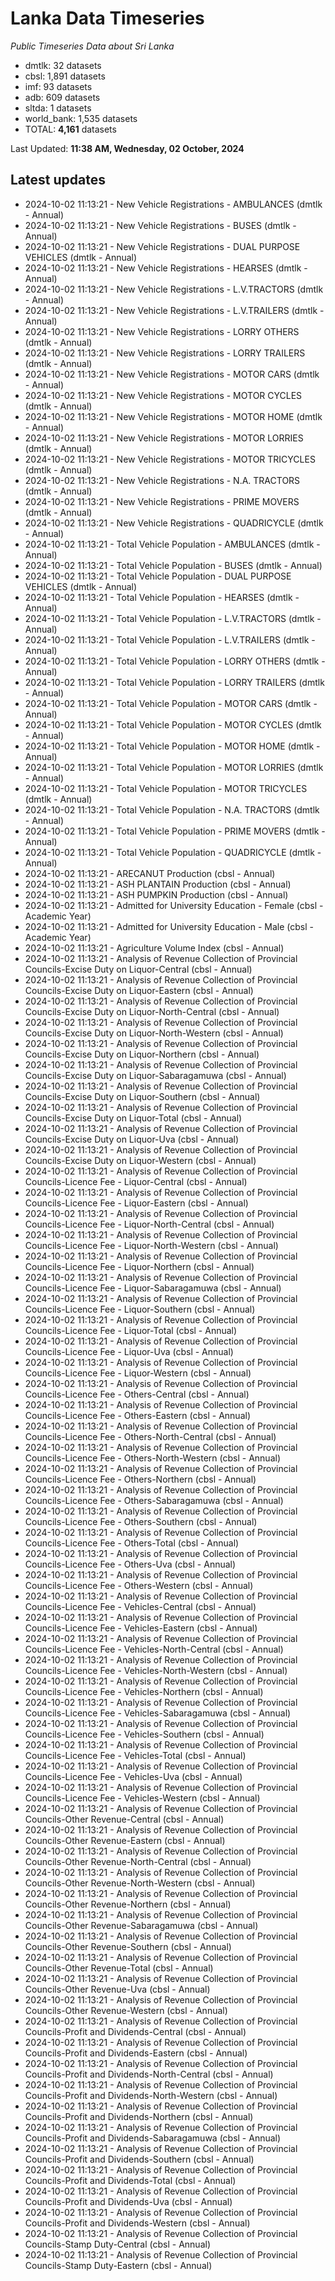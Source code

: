 # Lanka Data Timeseries
*Public Timeseries Data about Sri Lanka*

* dmtlk: 32 datasets
* cbsl: 1,891 datasets
* imf: 93 datasets
* adb: 609 datasets
* sltda: 1 datasets
* world_bank: 1,535 datasets
* TOTAL: **4,161** datasets

Last Updated: **11:38 AM, Wednesday, 02 October, 2024**

## Latest updates

* 2024-10-02 11:13:21 - New Vehicle Registrations - AMBULANCES (dmtlk - Annual)
* 2024-10-02 11:13:21 - New Vehicle Registrations - BUSES (dmtlk - Annual)
* 2024-10-02 11:13:21 - New Vehicle Registrations - DUAL PURPOSE VEHICLES (dmtlk - Annual)
* 2024-10-02 11:13:21 - New Vehicle Registrations - HEARSES (dmtlk - Annual)
* 2024-10-02 11:13:21 - New Vehicle Registrations - L.V.TRACTORS (dmtlk - Annual)
* 2024-10-02 11:13:21 - New Vehicle Registrations - L.V.TRAILERS (dmtlk - Annual)
* 2024-10-02 11:13:21 - New Vehicle Registrations - LORRY OTHERS (dmtlk - Annual)
* 2024-10-02 11:13:21 - New Vehicle Registrations - LORRY TRAILERS (dmtlk - Annual)
* 2024-10-02 11:13:21 - New Vehicle Registrations - MOTOR CARS (dmtlk - Annual)
* 2024-10-02 11:13:21 - New Vehicle Registrations - MOTOR CYCLES (dmtlk - Annual)
* 2024-10-02 11:13:21 - New Vehicle Registrations - MOTOR HOME (dmtlk - Annual)
* 2024-10-02 11:13:21 - New Vehicle Registrations - MOTOR LORRIES (dmtlk - Annual)
* 2024-10-02 11:13:21 - New Vehicle Registrations - MOTOR TRICYCLES (dmtlk - Annual)
* 2024-10-02 11:13:21 - New Vehicle Registrations - N.A. TRACTORS (dmtlk - Annual)
* 2024-10-02 11:13:21 - New Vehicle Registrations - PRIME MOVERS (dmtlk - Annual)
* 2024-10-02 11:13:21 - New Vehicle Registrations - QUADRICYCLE (dmtlk - Annual)
* 2024-10-02 11:13:21 - Total Vehicle Population - AMBULANCES (dmtlk - Annual)
* 2024-10-02 11:13:21 - Total Vehicle Population - BUSES (dmtlk - Annual)
* 2024-10-02 11:13:21 - Total Vehicle Population - DUAL PURPOSE VEHICLES (dmtlk - Annual)
* 2024-10-02 11:13:21 - Total Vehicle Population - HEARSES (dmtlk - Annual)
* 2024-10-02 11:13:21 - Total Vehicle Population - L.V.TRACTORS (dmtlk - Annual)
* 2024-10-02 11:13:21 - Total Vehicle Population - L.V.TRAILERS (dmtlk - Annual)
* 2024-10-02 11:13:21 - Total Vehicle Population - LORRY OTHERS (dmtlk - Annual)
* 2024-10-02 11:13:21 - Total Vehicle Population - LORRY TRAILERS (dmtlk - Annual)
* 2024-10-02 11:13:21 - Total Vehicle Population - MOTOR CARS (dmtlk - Annual)
* 2024-10-02 11:13:21 - Total Vehicle Population - MOTOR CYCLES (dmtlk - Annual)
* 2024-10-02 11:13:21 - Total Vehicle Population - MOTOR HOME (dmtlk - Annual)
* 2024-10-02 11:13:21 - Total Vehicle Population - MOTOR LORRIES (dmtlk - Annual)
* 2024-10-02 11:13:21 - Total Vehicle Population - MOTOR TRICYCLES (dmtlk - Annual)
* 2024-10-02 11:13:21 - Total Vehicle Population - N.A. TRACTORS (dmtlk - Annual)
* 2024-10-02 11:13:21 - Total Vehicle Population - PRIME MOVERS (dmtlk - Annual)
* 2024-10-02 11:13:21 - Total Vehicle Population - QUADRICYCLE (dmtlk - Annual)
* 2024-10-02 11:13:21 - ARECANUT Production (cbsl - Annual)
* 2024-10-02 11:13:21 - ASH PLANTAIN Production (cbsl - Annual)
* 2024-10-02 11:13:21 - ASH PUMPKIN Production (cbsl - Annual)
* 2024-10-02 11:13:21 - Admitted for University Education - Female (cbsl - Academic Year)
* 2024-10-02 11:13:21 - Admitted for University Education - Male (cbsl - Academic Year)
* 2024-10-02 11:13:21 - Agriculture Volume Index (cbsl - Annual)
* 2024-10-02 11:13:21 - Analysis of Revenue Collection of Provincial Councils-Excise Duty on Liquor-Central (cbsl - Annual)
* 2024-10-02 11:13:21 - Analysis of Revenue Collection of Provincial Councils-Excise Duty on Liquor-Eastern (cbsl - Annual)
* 2024-10-02 11:13:21 - Analysis of Revenue Collection of Provincial Councils-Excise Duty on Liquor-North-Central (cbsl - Annual)
* 2024-10-02 11:13:21 - Analysis of Revenue Collection of Provincial Councils-Excise Duty on Liquor-North-Western (cbsl - Annual)
* 2024-10-02 11:13:21 - Analysis of Revenue Collection of Provincial Councils-Excise Duty on Liquor-Northern (cbsl - Annual)
* 2024-10-02 11:13:21 - Analysis of Revenue Collection of Provincial Councils-Excise Duty on Liquor-Sabaragamuwa (cbsl - Annual)
* 2024-10-02 11:13:21 - Analysis of Revenue Collection of Provincial Councils-Excise Duty on Liquor-Southern (cbsl - Annual)
* 2024-10-02 11:13:21 - Analysis of Revenue Collection of Provincial Councils-Excise Duty on Liquor-Total (cbsl - Annual)
* 2024-10-02 11:13:21 - Analysis of Revenue Collection of Provincial Councils-Excise Duty on Liquor-Uva (cbsl - Annual)
* 2024-10-02 11:13:21 - Analysis of Revenue Collection of Provincial Councils-Excise Duty on Liquor-Western (cbsl - Annual)
* 2024-10-02 11:13:21 - Analysis of Revenue Collection of Provincial Councils-Licence Fee - Liquor-Central (cbsl - Annual)
* 2024-10-02 11:13:21 - Analysis of Revenue Collection of Provincial Councils-Licence Fee - Liquor-Eastern (cbsl - Annual)
* 2024-10-02 11:13:21 - Analysis of Revenue Collection of Provincial Councils-Licence Fee - Liquor-North-Central (cbsl - Annual)
* 2024-10-02 11:13:21 - Analysis of Revenue Collection of Provincial Councils-Licence Fee - Liquor-North-Western (cbsl - Annual)
* 2024-10-02 11:13:21 - Analysis of Revenue Collection of Provincial Councils-Licence Fee - Liquor-Northern (cbsl - Annual)
* 2024-10-02 11:13:21 - Analysis of Revenue Collection of Provincial Councils-Licence Fee - Liquor-Sabaragamuwa (cbsl - Annual)
* 2024-10-02 11:13:21 - Analysis of Revenue Collection of Provincial Councils-Licence Fee - Liquor-Southern (cbsl - Annual)
* 2024-10-02 11:13:21 - Analysis of Revenue Collection of Provincial Councils-Licence Fee - Liquor-Total (cbsl - Annual)
* 2024-10-02 11:13:21 - Analysis of Revenue Collection of Provincial Councils-Licence Fee - Liquor-Uva (cbsl - Annual)
* 2024-10-02 11:13:21 - Analysis of Revenue Collection of Provincial Councils-Licence Fee - Liquor-Western (cbsl - Annual)
* 2024-10-02 11:13:21 - Analysis of Revenue Collection of Provincial Councils-Licence Fee - Others-Central (cbsl - Annual)
* 2024-10-02 11:13:21 - Analysis of Revenue Collection of Provincial Councils-Licence Fee - Others-Eastern (cbsl - Annual)
* 2024-10-02 11:13:21 - Analysis of Revenue Collection of Provincial Councils-Licence Fee - Others-North-Central (cbsl - Annual)
* 2024-10-02 11:13:21 - Analysis of Revenue Collection of Provincial Councils-Licence Fee - Others-North-Western (cbsl - Annual)
* 2024-10-02 11:13:21 - Analysis of Revenue Collection of Provincial Councils-Licence Fee - Others-Northern (cbsl - Annual)
* 2024-10-02 11:13:21 - Analysis of Revenue Collection of Provincial Councils-Licence Fee - Others-Sabaragamuwa (cbsl - Annual)
* 2024-10-02 11:13:21 - Analysis of Revenue Collection of Provincial Councils-Licence Fee - Others-Southern (cbsl - Annual)
* 2024-10-02 11:13:21 - Analysis of Revenue Collection of Provincial Councils-Licence Fee - Others-Total (cbsl - Annual)
* 2024-10-02 11:13:21 - Analysis of Revenue Collection of Provincial Councils-Licence Fee - Others-Uva (cbsl - Annual)
* 2024-10-02 11:13:21 - Analysis of Revenue Collection of Provincial Councils-Licence Fee - Others-Western (cbsl - Annual)
* 2024-10-02 11:13:21 - Analysis of Revenue Collection of Provincial Councils-Licence Fee - Vehicles-Central (cbsl - Annual)
* 2024-10-02 11:13:21 - Analysis of Revenue Collection of Provincial Councils-Licence Fee - Vehicles-Eastern (cbsl - Annual)
* 2024-10-02 11:13:21 - Analysis of Revenue Collection of Provincial Councils-Licence Fee - Vehicles-North-Central (cbsl - Annual)
* 2024-10-02 11:13:21 - Analysis of Revenue Collection of Provincial Councils-Licence Fee - Vehicles-North-Western (cbsl - Annual)
* 2024-10-02 11:13:21 - Analysis of Revenue Collection of Provincial Councils-Licence Fee - Vehicles-Northern (cbsl - Annual)
* 2024-10-02 11:13:21 - Analysis of Revenue Collection of Provincial Councils-Licence Fee - Vehicles-Sabaragamuwa (cbsl - Annual)
* 2024-10-02 11:13:21 - Analysis of Revenue Collection of Provincial Councils-Licence Fee - Vehicles-Southern (cbsl - Annual)
* 2024-10-02 11:13:21 - Analysis of Revenue Collection of Provincial Councils-Licence Fee - Vehicles-Total (cbsl - Annual)
* 2024-10-02 11:13:21 - Analysis of Revenue Collection of Provincial Councils-Licence Fee - Vehicles-Uva (cbsl - Annual)
* 2024-10-02 11:13:21 - Analysis of Revenue Collection of Provincial Councils-Licence Fee - Vehicles-Western (cbsl - Annual)
* 2024-10-02 11:13:21 - Analysis of Revenue Collection of Provincial Councils-Other Revenue-Central (cbsl - Annual)
* 2024-10-02 11:13:21 - Analysis of Revenue Collection of Provincial Councils-Other Revenue-Eastern (cbsl - Annual)
* 2024-10-02 11:13:21 - Analysis of Revenue Collection of Provincial Councils-Other Revenue-North-Central (cbsl - Annual)
* 2024-10-02 11:13:21 - Analysis of Revenue Collection of Provincial Councils-Other Revenue-North-Western (cbsl - Annual)
* 2024-10-02 11:13:21 - Analysis of Revenue Collection of Provincial Councils-Other Revenue-Northern (cbsl - Annual)
* 2024-10-02 11:13:21 - Analysis of Revenue Collection of Provincial Councils-Other Revenue-Sabaragamuwa (cbsl - Annual)
* 2024-10-02 11:13:21 - Analysis of Revenue Collection of Provincial Councils-Other Revenue-Southern (cbsl - Annual)
* 2024-10-02 11:13:21 - Analysis of Revenue Collection of Provincial Councils-Other Revenue-Total (cbsl - Annual)
* 2024-10-02 11:13:21 - Analysis of Revenue Collection of Provincial Councils-Other Revenue-Uva (cbsl - Annual)
* 2024-10-02 11:13:21 - Analysis of Revenue Collection of Provincial Councils-Other Revenue-Western (cbsl - Annual)
* 2024-10-02 11:13:21 - Analysis of Revenue Collection of Provincial Councils-Profit and Dividends-Central (cbsl - Annual)
* 2024-10-02 11:13:21 - Analysis of Revenue Collection of Provincial Councils-Profit and Dividends-Eastern (cbsl - Annual)
* 2024-10-02 11:13:21 - Analysis of Revenue Collection of Provincial Councils-Profit and Dividends-North-Central (cbsl - Annual)
* 2024-10-02 11:13:21 - Analysis of Revenue Collection of Provincial Councils-Profit and Dividends-North-Western (cbsl - Annual)
* 2024-10-02 11:13:21 - Analysis of Revenue Collection of Provincial Councils-Profit and Dividends-Northern (cbsl - Annual)
* 2024-10-02 11:13:21 - Analysis of Revenue Collection of Provincial Councils-Profit and Dividends-Sabaragamuwa (cbsl - Annual)
* 2024-10-02 11:13:21 - Analysis of Revenue Collection of Provincial Councils-Profit and Dividends-Southern (cbsl - Annual)
* 2024-10-02 11:13:21 - Analysis of Revenue Collection of Provincial Councils-Profit and Dividends-Total (cbsl - Annual)
* 2024-10-02 11:13:21 - Analysis of Revenue Collection of Provincial Councils-Profit and Dividends-Uva (cbsl - Annual)
* 2024-10-02 11:13:21 - Analysis of Revenue Collection of Provincial Councils-Profit and Dividends-Western (cbsl - Annual)
* 2024-10-02 11:13:21 - Analysis of Revenue Collection of Provincial Councils-Stamp Duty-Central (cbsl - Annual)
* 2024-10-02 11:13:21 - Analysis of Revenue Collection of Provincial Councils-Stamp Duty-Eastern (cbsl - Annual)